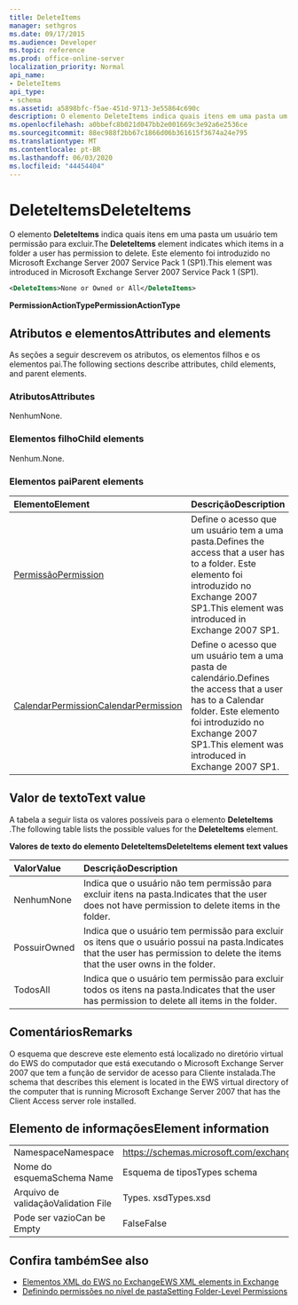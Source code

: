 ```yaml
---
title: DeleteItems
manager: sethgros
ms.date: 09/17/2015
ms.audience: Developer
ms.topic: reference
ms.prod: office-online-server
localization_priority: Normal
api_name:
- DeleteItems
api_type:
- schema
ms.assetid: a5898bfc-f5ae-451d-9713-3e55864c690c
description: O elemento DeleteItems indica quais itens em uma pasta um usuário tem permissão para excluir. Este elemento foi introduzido no Microsoft Exchange Server 2007 Service Pack 1 (SP1).
ms.openlocfilehash: a0bbefc8b021d047bb2e001669c3e92a6e2536ce
ms.sourcegitcommit: 88ec988f2bb67c1866d06b361615f3674a24e795
ms.translationtype: MT
ms.contentlocale: pt-BR
ms.lasthandoff: 06/03/2020
ms.locfileid: "44454404"
---
```

# <a name="deleteitems"></a><span data-ttu-id="b8a91-104">DeleteItems</span><span class="sxs-lookup"><span data-stu-id="b8a91-104">DeleteItems</span></span>

<span data-ttu-id="b8a91-105">O elemento **DeleteItems** indica quais itens em uma pasta um usuário tem permissão para excluir.</span><span class="sxs-lookup"><span data-stu-id="b8a91-105">The **DeleteItems** element indicates which items in a folder a user has permission to delete.</span></span> <span data-ttu-id="b8a91-106">Este elemento foi introduzido no Microsoft Exchange Server 2007 Service Pack 1 (SP1).</span><span class="sxs-lookup"><span data-stu-id="b8a91-106">This element was introduced in Microsoft Exchange Server 2007 Service Pack 1 (SP1).</span></span> 
  
```xml
<DeleteItems>None or Owned or All</DeleteItems>
```

 <span data-ttu-id="b8a91-107">**PermissionActionType**</span><span class="sxs-lookup"><span data-stu-id="b8a91-107">**PermissionActionType**</span></span>
## <a name="attributes-and-elements"></a><span data-ttu-id="b8a91-108">Atributos e elementos</span><span class="sxs-lookup"><span data-stu-id="b8a91-108">Attributes and elements</span></span>

<span data-ttu-id="b8a91-109">As seções a seguir descrevem os atributos, os elementos filhos e os elementos pai.</span><span class="sxs-lookup"><span data-stu-id="b8a91-109">The following sections describe attributes, child elements, and parent elements.</span></span>
  
### <a name="attributes"></a><span data-ttu-id="b8a91-110">Atributos</span><span class="sxs-lookup"><span data-stu-id="b8a91-110">Attributes</span></span>

<span data-ttu-id="b8a91-111">Nenhum</span><span class="sxs-lookup"><span data-stu-id="b8a91-111">None.</span></span>
  
### <a name="child-elements"></a><span data-ttu-id="b8a91-112">Elementos filho</span><span class="sxs-lookup"><span data-stu-id="b8a91-112">Child elements</span></span>

<span data-ttu-id="b8a91-113">Nenhum.</span><span class="sxs-lookup"><span data-stu-id="b8a91-113">None.</span></span>
  
### <a name="parent-elements"></a><span data-ttu-id="b8a91-114">Elementos pai</span><span class="sxs-lookup"><span data-stu-id="b8a91-114">Parent elements</span></span>

|<span data-ttu-id="b8a91-115">**Elemento**</span><span class="sxs-lookup"><span data-stu-id="b8a91-115">**Element**</span></span>|<span data-ttu-id="b8a91-116">**Descrição**</span><span class="sxs-lookup"><span data-stu-id="b8a91-116">**Description**</span></span>|
|:-----|:-----|
|[<span data-ttu-id="b8a91-117">Permissão</span><span class="sxs-lookup"><span data-stu-id="b8a91-117">Permission</span></span>](permission.md) <br/> |<span data-ttu-id="b8a91-118">Define o acesso que um usuário tem a uma pasta.</span><span class="sxs-lookup"><span data-stu-id="b8a91-118">Defines the access that a user has to a folder.</span></span> <span data-ttu-id="b8a91-119">Este elemento foi introduzido no Exchange 2007 SP1.</span><span class="sxs-lookup"><span data-stu-id="b8a91-119">This element was introduced in Exchange 2007 SP1.</span></span>  <br/> |
|[<span data-ttu-id="b8a91-120">CalendarPermission</span><span class="sxs-lookup"><span data-stu-id="b8a91-120">CalendarPermission</span></span>](calendarpermission.md) <br/> |<span data-ttu-id="b8a91-121">Define o acesso que um usuário tem a uma pasta de calendário.</span><span class="sxs-lookup"><span data-stu-id="b8a91-121">Defines the access that a user has to a Calendar folder.</span></span> <span data-ttu-id="b8a91-122">Este elemento foi introduzido no Exchange 2007 SP1.</span><span class="sxs-lookup"><span data-stu-id="b8a91-122">This element was introduced in Exchange 2007 SP1.</span></span>  <br/> |
   
## <a name="text-value"></a><span data-ttu-id="b8a91-123">Valor de texto</span><span class="sxs-lookup"><span data-stu-id="b8a91-123">Text value</span></span>

<span data-ttu-id="b8a91-124">A tabela a seguir lista os valores possíveis para o elemento **DeleteItems** .</span><span class="sxs-lookup"><span data-stu-id="b8a91-124">The following table lists the possible values for the **DeleteItems** element.</span></span> 
  
<span data-ttu-id="b8a91-125">**Valores de texto do elemento DeleteItems**</span><span class="sxs-lookup"><span data-stu-id="b8a91-125">**DeleteItems element text values**</span></span>

|<span data-ttu-id="b8a91-126">**Valor**</span><span class="sxs-lookup"><span data-stu-id="b8a91-126">**Value**</span></span>|<span data-ttu-id="b8a91-127">**Descrição**</span><span class="sxs-lookup"><span data-stu-id="b8a91-127">**Description**</span></span>|
|:-----|:-----|
|<span data-ttu-id="b8a91-128">Nenhum</span><span class="sxs-lookup"><span data-stu-id="b8a91-128">None</span></span>  <br/> |<span data-ttu-id="b8a91-129">Indica que o usuário não tem permissão para excluir itens na pasta.</span><span class="sxs-lookup"><span data-stu-id="b8a91-129">Indicates that the user does not have permission to delete items in the folder.</span></span>  <br/> |
|<span data-ttu-id="b8a91-130">Possuir</span><span class="sxs-lookup"><span data-stu-id="b8a91-130">Owned</span></span>  <br/> |<span data-ttu-id="b8a91-131">Indica que o usuário tem permissão para excluir os itens que o usuário possui na pasta.</span><span class="sxs-lookup"><span data-stu-id="b8a91-131">Indicates that the user has permission to delete the items that the user owns in the folder.</span></span>  <br/> |
|<span data-ttu-id="b8a91-132">Todos</span><span class="sxs-lookup"><span data-stu-id="b8a91-132">All</span></span>  <br/> |<span data-ttu-id="b8a91-133">Indica que o usuário tem permissão para excluir todos os itens na pasta.</span><span class="sxs-lookup"><span data-stu-id="b8a91-133">Indicates that the user has permission to delete all items in the folder.</span></span>  <br/> |
   
## <a name="remarks"></a><span data-ttu-id="b8a91-134">Comentários</span><span class="sxs-lookup"><span data-stu-id="b8a91-134">Remarks</span></span>

<span data-ttu-id="b8a91-135">O esquema que descreve este elemento está localizado no diretório virtual do EWS do computador que está executando o Microsoft Exchange Server 2007 que tem a função de servidor de acesso para Cliente instalada.</span><span class="sxs-lookup"><span data-stu-id="b8a91-135">The schema that describes this element is located in the EWS virtual directory of the computer that is running Microsoft Exchange Server 2007 that has the Client Access server role installed.</span></span>
  
## <a name="element-information"></a><span data-ttu-id="b8a91-136">Elemento de informações</span><span class="sxs-lookup"><span data-stu-id="b8a91-136">Element information</span></span>

|||
|:-----|:-----|
|<span data-ttu-id="b8a91-137">Namespace</span><span class="sxs-lookup"><span data-stu-id="b8a91-137">Namespace</span></span>  <br/> |https://schemas.microsoft.com/exchange/services/2006/types  <br/> |
|<span data-ttu-id="b8a91-138">Nome do esquema</span><span class="sxs-lookup"><span data-stu-id="b8a91-138">Schema Name</span></span>  <br/> |<span data-ttu-id="b8a91-139">Esquema de tipos</span><span class="sxs-lookup"><span data-stu-id="b8a91-139">Types schema</span></span>  <br/> |
|<span data-ttu-id="b8a91-140">Arquivo de validação</span><span class="sxs-lookup"><span data-stu-id="b8a91-140">Validation File</span></span>  <br/> |<span data-ttu-id="b8a91-141">Types. xsd</span><span class="sxs-lookup"><span data-stu-id="b8a91-141">Types.xsd</span></span>  <br/> |
|<span data-ttu-id="b8a91-142">Pode ser vazio</span><span class="sxs-lookup"><span data-stu-id="b8a91-142">Can be Empty</span></span>  <br/> |<span data-ttu-id="b8a91-143">False</span><span class="sxs-lookup"><span data-stu-id="b8a91-143">False</span></span>  <br/> |
   
## <a name="see-also"></a><span data-ttu-id="b8a91-144">Confira também</span><span class="sxs-lookup"><span data-stu-id="b8a91-144">See also</span></span>

- [<span data-ttu-id="b8a91-145">Elementos XML do EWS no Exchange</span><span class="sxs-lookup"><span data-stu-id="b8a91-145">EWS XML elements in Exchange</span></span>](ews-xml-elements-in-exchange.md)
- [<span data-ttu-id="b8a91-146">Definindo permissões no nível de pasta</span><span class="sxs-lookup"><span data-stu-id="b8a91-146">Setting Folder-Level Permissions</span></span>](https://msdn.microsoft.com/library/c7530e86-5112-401c-b10a-9c054ae59f07%28Office.15%29.aspx)


